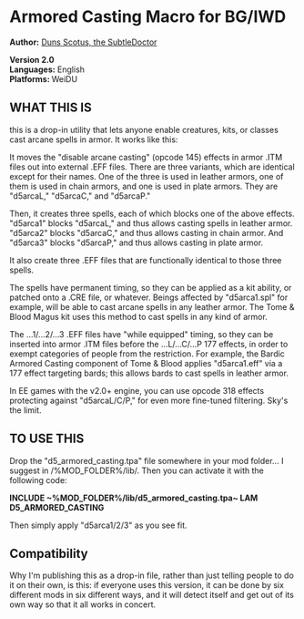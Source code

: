 <!DOCTYPE html PUBLIC "-//W3C//DTD XHTML 1.0 Strict//EN" "http://www.w3.org/TR/xhtml1/DTD/xhtml1-strict.dtd">
<html xmlns="http://www.w3.org/1999/xhtml" lang="en" xml:lang="en">
<head>
<title>Armored Arcane Casting</title>
<meta http-equiv="Content-Type" content="text/html; charset=iso-8859-1" />
<link rel="stylesheet" href="style/g3readme_cam.css" type="text/css" />
<link href="style/g3icon.ico" rel="icon" type="image/bmp" />
</head>
<body>
<h1>Armored Casting Macro for BG/IWD</h1>
<div class="section">
  <p><strong>Author:</strong> <a href="http://forums.gibberlings3.net/index.php?showuser=6306">Duns Scotus, the SubtleDoctor</a><br />
</p>
  <p><strong> Version 2.0 </strong><br />
    <strong> Languages:</strong> English<br />
    <strong>Platforms: </strong>WeiDU</p>
</div>
<h2>WHAT THIS IS</h2>
<div class="section">
  <p>this is a drop-in utility that lets anyone enable creatures, kits, or classes cast arcane spells in armor.  It works like this:</p>
  <p>It moves the "disable arcane casting" (opcode 145) effects in armor .ITM files out into external .EFF files.  There are three variants, which are identical except for their names.  One of the three is used in leather armors, one of them is used in chain armors, and one is used in plate armors.  They are "d5arcaL," "d5arcaC," and "d5arcaP."</p>
  <p>Then, it creates three spells, each of which blocks one of the above effects.  "d5arca1" blocks "d5arcaL," and thus allows casting spells in leather armor.  "d5arca2" blocks "d5arcaC," and thus allows casting in chain armor.  And "d5arca3" blocks "d5arcaP," and thus allows casting in plate armor.</p>
  <p>It also create three .EFF files that are functionally identical to those three spells.</p>
  <p>The spells have permanent timing, so they can be applied as a kit ability, or patched onto a .CRE file, or whatever.  Beings affected by "d5arca1.spl" for example, will be able to cast arcane spells in any leather armor.  The Tome & Blood Magus kit uses this method to cast spells in any kind of armor.</p>
  <p>The ...1/...2/...3 .EFF files have "while equipped" timing, so they can be inserted into armor .ITM files before the ...L/...C/...P 177 effects, in order to exempt categories of people from the restriction.  For example, the Bardic Armored Casting component of Tome & Blood applies "d5arca1.eff" via a 177 effect targeting bards; this allows bards to cast spells in leather armor.</p>
  <p>In EE games with the v2.0+ engine, you can use opcode 318 effects protecting against "d5arcaL/C/P," for even more fine-tuned filtering.  Sky's the limit.</p>
</div>
<h2>TO USE THIS</h2>
<div class="section">
  <p>Drop the "d5_armored_casting.tpa" file somewhere in your mod folder... I suggest in /%MOD_FOLDER%/lib/.  Then you can activate it with the following code:</p>
  <p><b>	INCLUDE ~%MOD_FOLDER%/lib/d5_armored_casting.tpa~
	LAM D5_ARMORED_CASTING</b></p>
  <p>Then simply apply "d5arca1/2/3" as you see fit.</p>
</div>
<h2>Compatibility</h2>
<div class="section">
  <p>Why I'm publishing this as a drop-in file, rather than just telling people to do it on their own, is this: if everyone uses this version, it can be done by six different mods in six different ways, and it will detect itself and get out of its own way so that it all works in concert.</p>
</div>
</body>
</html>
